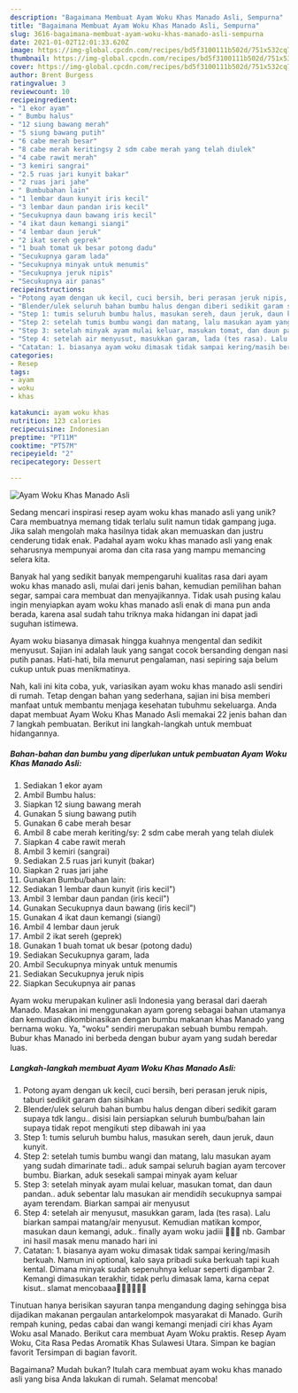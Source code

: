 ```yaml
---
description: "Bagaimana Membuat Ayam Woku Khas Manado Asli, Sempurna"
title: "Bagaimana Membuat Ayam Woku Khas Manado Asli, Sempurna"
slug: 3616-bagaimana-membuat-ayam-woku-khas-manado-asli-sempurna
date: 2021-01-02T12:01:33.620Z
image: https://img-global.cpcdn.com/recipes/bd5f3100111b502d/751x532cq70/ayam-woku-khas-manado-asli-foto-resep-utama.jpg
thumbnail: https://img-global.cpcdn.com/recipes/bd5f3100111b502d/751x532cq70/ayam-woku-khas-manado-asli-foto-resep-utama.jpg
cover: https://img-global.cpcdn.com/recipes/bd5f3100111b502d/751x532cq70/ayam-woku-khas-manado-asli-foto-resep-utama.jpg
author: Brent Burgess
ratingvalue: 3
reviewcount: 10
recipeingredient:
- "1 ekor ayam"
- " Bumbu halus"
- "12 siung bawang merah"
- "5 siung bawang putih"
- "6 cabe merah besar"
- "8 cabe merah keritingsy 2 sdm cabe merah yang telah diulek"
- "4 cabe rawit merah"
- "3 kemiri sangrai"
- "2.5 ruas jari kunyit bakar"
- "2 ruas jari jahe"
- " Bumbubahan lain"
- "1 lembar daun kunyit iris kecil"
- "3 lembar daun pandan iris kecil"
- "Secukupnya daun bawang iris kecil"
- "4 ikat daun kemangi siangi"
- "4 lembar daun jeruk"
- "2 ikat sereh geprek"
- "1 buah tomat uk besar potong dadu"
- "Secukupnya garam lada"
- "Secukupnya minyak untuk menumis"
- "Secukupnya jeruk nipis"
- "Secukupnya air panas"
recipeinstructions:
- "Potong ayam dengan uk kecil, cuci bersih, beri perasan jeruk nipis, taburi sedikit garam dan sisihkan"
- "Blender/ulek seluruh bahan bumbu halus dengan diberi sedikit garam supaya tdk langu.. disisi lain persiapkan seluruh bumbu/bahan lain supaya tidak repot mengikuti step dibawah ini yaa"
- "Step 1: tumis seluruh bumbu halus, masukan sereh, daun jeruk, daun kunyit."
- "Step 2: setelah tumis bumbu wangi dan matang, lalu masukan ayam yang sudah dimarinate tadi.. aduk sampai seluruh bagian ayam tercover bumbu. Biarkan, aduk sesekali sampai minyak ayam keluar"
- "Step 3: setelah minyak ayam mulai keluar, masukan tomat, dan daun pandan.. aduk sebentar lalu masukan air mendidih secukupnya sampai ayam terendam. Biarkan sampai air menyusut"
- "Step 4: setelah air menyusut, masukkan garam, lada (tes rasa). Lalu biarkan sampai matang/air menyusut. Kemudian matikan kompor, masukan daun kemangi, aduk.. finally ayam woku jadiii 🤤🤤🤤 nb. Gambar ini hasil masak menu manado hari ini"
- "Catatan: 1. biasanya ayam woku dimasak tidak sampai kering/masih berkuah. Namun ini optional, kalo saya pribadi suka berkuah tapi kuah kental. Dimana minyak sudah sepenuhnya keluar seperti digambar 2. Kemangi dimasukan terakhir, tidak perlu dimasak lama, karna cepat kisut.. slamat mencobaaa🤗🤗😊🤤🤤😉"
categories:
- Resep
tags:
- ayam
- woku
- khas

katakunci: ayam woku khas 
nutrition: 123 calories
recipecuisine: Indonesian
preptime: "PT11M"
cooktime: "PT57M"
recipeyield: "2"
recipecategory: Dessert

---
```



![Ayam Woku Khas Manado Asli](https://img-global.cpcdn.com/recipes/bd5f3100111b502d/751x532cq70/ayam-woku-khas-manado-asli-foto-resep-utama.jpg)

Sedang mencari inspirasi resep ayam woku khas manado asli yang unik? Cara membuatnya memang tidak terlalu sulit namun tidak gampang juga. Jika salah mengolah maka hasilnya tidak akan memuaskan dan justru cenderung tidak enak. Padahal ayam woku khas manado asli yang enak seharusnya mempunyai aroma dan cita rasa yang mampu memancing selera kita.

Banyak hal yang sedikit banyak mempengaruhi kualitas rasa dari ayam woku khas manado asli, mulai dari jenis bahan, kemudian pemilihan bahan segar, sampai cara membuat dan menyajikannya. Tidak usah pusing kalau ingin menyiapkan ayam woku khas manado asli enak di mana pun anda berada, karena asal sudah tahu triknya maka hidangan ini dapat jadi suguhan istimewa.

Ayam woku biasanya dimasak hingga kuahnya mengental dan sedikit menyusut. Sajian ini adalah lauk yang sangat cocok bersanding dengan nasi putih panas. Hati-hati, bila menurut pengalaman, nasi sepiring saja belum cukup untuk puas menikmatinya.


Nah, kali ini kita coba, yuk, variasikan ayam woku khas manado asli sendiri di rumah. Tetap dengan bahan yang sederhana, sajian ini bisa memberi manfaat untuk membantu menjaga kesehatan tubuhmu sekeluarga. Anda dapat membuat Ayam Woku Khas Manado Asli memakai 22 jenis bahan dan 7 langkah pembuatan. Berikut ini langkah-langkah untuk membuat hidangannya.

<!--inarticleads1-->

##### Bahan-bahan dan bumbu yang diperlukan untuk pembuatan Ayam Woku Khas Manado Asli:

1. Sediakan 1 ekor ayam
1. Ambil  Bumbu halus:
1. Siapkan 12 siung bawang merah
1. Gunakan 5 siung bawang putih
1. Gunakan 6 cabe merah besar
1. Ambil 8 cabe merah keriting/sy: 2 sdm cabe merah yang telah diulek
1. Siapkan 4 cabe rawit merah
1. Ambil 3 kemiri (sangrai)
1. Sediakan 2.5 ruas jari kunyit (bakar)
1. Siapkan 2 ruas jari jahe
1. Gunakan  Bumbu/bahan lain:
1. Sediakan 1 lembar daun kunyit (iris kecil&#34;)
1. Ambil 3 lembar daun pandan (iris kecil&#34;)
1. Gunakan Secukupnya daun bawang (iris kecil&#34;)
1. Gunakan 4 ikat daun kemangi (siangi)
1. Ambil 4 lembar daun jeruk
1. Ambil 2 ikat sereh (geprek)
1. Gunakan 1 buah tomat uk besar (potong dadu)
1. Sediakan Secukupnya garam, lada
1. Ambil Secukupnya minyak untuk menumis
1. Sediakan Secukupnya jeruk nipis
1. Siapkan Secukupnya air panas


Ayam woku merupakan kuliner asli Indonesia yang berasal dari daerah Manado. Masakan ini menggunakan ayam goreng sebagai bahan utamanya dan kemudian dikombinasikan dengan bumbu makanan khas Manado yang bernama woku. Ya, &#34;woku&#34; sendiri merupakan sebuah bumbu rempah. Bubur khas Manado ini berbeda dengan bubur ayam yang sudah beredar luas. 

<!--inarticleads2-->

##### Langkah-langkah membuat Ayam Woku Khas Manado Asli:

1. Potong ayam dengan uk kecil, cuci bersih, beri perasan jeruk nipis, taburi sedikit garam dan sisihkan
1. Blender/ulek seluruh bahan bumbu halus dengan diberi sedikit garam supaya tdk langu.. disisi lain persiapkan seluruh bumbu/bahan lain supaya tidak repot mengikuti step dibawah ini yaa
1. Step 1: tumis seluruh bumbu halus, masukan sereh, daun jeruk, daun kunyit.
1. Step 2: setelah tumis bumbu wangi dan matang, lalu masukan ayam yang sudah dimarinate tadi.. aduk sampai seluruh bagian ayam tercover bumbu. Biarkan, aduk sesekali sampai minyak ayam keluar
1. Step 3: setelah minyak ayam mulai keluar, masukan tomat, dan daun pandan.. aduk sebentar lalu masukan air mendidih secukupnya sampai ayam terendam. Biarkan sampai air menyusut
1. Step 4: setelah air menyusut, masukkan garam, lada (tes rasa). Lalu biarkan sampai matang/air menyusut. Kemudian matikan kompor, masukan daun kemangi, aduk.. finally ayam woku jadiii 🤤🤤🤤 nb. Gambar ini hasil masak menu manado hari ini
1. Catatan: 1. biasanya ayam woku dimasak tidak sampai kering/masih berkuah. Namun ini optional, kalo saya pribadi suka berkuah tapi kuah kental. Dimana minyak sudah sepenuhnya keluar seperti digambar 2. Kemangi dimasukan terakhir, tidak perlu dimasak lama, karna cepat kisut.. slamat mencobaaa🤗🤗😊🤤🤤😉


Tinutuan hanya berisikan sayuran tanpa mengandung daging sehingga bisa dijadikan makanan pergaulan antarkelompok masyarakat di Manado. Gurih rempah kuning, pedas cabai dan wangi kemangi menjadi ciri khas Ayam Woku asal Manado. Berikut cara membuat Ayam Woku praktis. Resep Ayam Woku, Cita Rasa Pedas Aromatik Khas Sulawesi Utara. Simpan ke bagian favorit Tersimpan di bagian favorit. 

Bagaimana? Mudah bukan? Itulah cara membuat ayam woku khas manado asli yang bisa Anda lakukan di rumah. Selamat mencoba!
